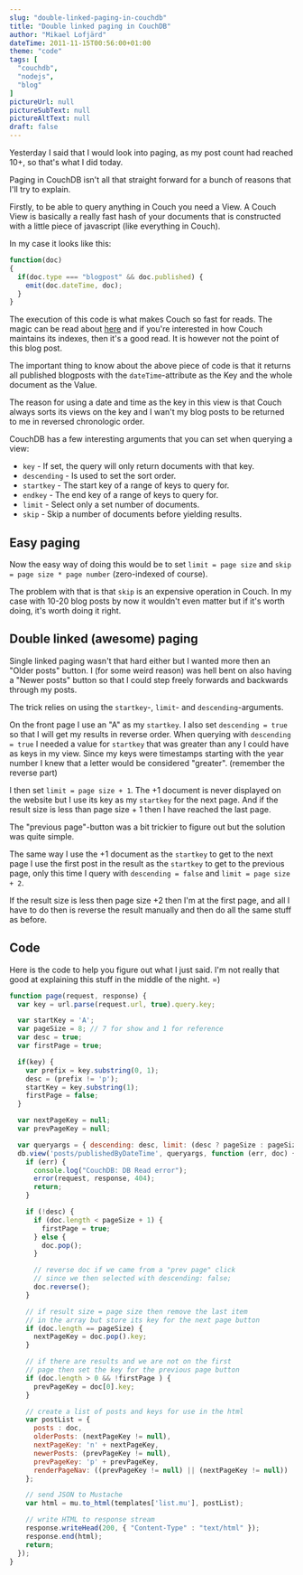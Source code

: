 ```yaml
---
slug: "double-linked-paging-in-couchdb"
title: "Double linked paging in CouchDB"
author: "Mikael Lofjärd"
dateTime: 2011-11-15T00:56:00+01:00
theme: "code"
tags: [
  "couchdb",
  "nodejs",
  "blog"
]
pictureUrl: null
pictureSubText: null
pictureAltText: null
draft: false
---
```

Yesterday I said that I would look into paging, as my post count had reached 10+, so that's what I did today.

Paging in CouchDB isn't all that straight forward for a bunch of reasons that I'll try to explain.

Firstly, to be able to query anything in Couch you need a View. A Couch View is basically a really fast hash of your documents that is constructed with a little piece of javascript (like everything in Couch).

In my case it looks like this:

````js
function(doc)
{
  if(doc.type === "blogpost" && doc.published) {
    emit(doc.dateTime, doc);
  }
}
````

The execution of this code is what makes Couch so fast for reads. The magic can be read about [here](http://couchdb.apache.org/docs/overview.html) and if you're interested in how Couch maintains its indexes, then it's a good read. It is however not the point of this blog post.

The important thing to know about the above piece of code is that it returns all published blogposts with the `dateTime`-attribute as the Key and the whole document as the Value.

The reason for using a date and time as the key in this view is that Couch always sorts its views on the key and I wan't my blog posts to be returned to me in reversed chronologic order.

CouchDB has a few interesting arguments that you can set when querying a view:

* `key` - If set, the query will only return documents with that key.
* `descending` - Is used to set the sort order.
* `startkey` - The start key of a range of keys to query for.
* `endkey` - The end key of a range of keys to query for.
* `limit` - Select only a set number of documents.
* `skip` - Skip a number of documents before yielding results.

## Easy paging

Now the easy way of doing this would be to set `limit = page size` and `skip = page size * page number` (zero-indexed of course).

The problem with that is that `skip` is an expensive operation in Couch. In my case with 10-20 blog posts by now it wouldn't even matter but if it's worth doing, it's worth doing it right.

## Double linked (awesome) paging

Single linked paging wasn't that hard either but I wanted more then an "Older posts" button. I (for some weird reason) was hell bent on also having a "Newer posts" button so that I could step freely forwards and backwards through my posts.

The trick relies on using the `startkey`-, `limit`- and `descending`-arguments.

On the front page I use an "A" as my `startkey`. I also set `descending = true` so that I will get my results in reverse order. When querying with `descending = true` I needed a value for `startkey` that was greater than any I could have as keys in my view. Since my keys were timestamps starting with the year number I knew that a letter would be considered "greater". (remember the reverse part)

I then set `limit = page size + 1`. The +1 document is never displayed on the website but I use its key as my `startkey` for the next page. And if the result size is less than page size + 1 then I have reached the last page.

The "previous page"-button was a bit trickier to figure out but the solution was quite simple.

The same way I use the +1 document as the `startkey` to get to the next page I use the first post in the result as the `startkey` to get to the previous page, only this time I query with `descending = false` and `limit = page size + 2`.

If the result size is less then page size +2 then I'm at the first page, and all I have to do then is reverse the result manually and then do all the same stuff as before.

## Code

Here is the code to help you figure out what I just said. I'm not really that good at explaining this stuff in the middle of the night. =)

````js
function page(request, response) {
  var key = url.parse(request.url, true).query.key;

  var startKey = 'A';
  var pageSize = 8; // 7 for show and 1 for reference
  var desc = true;
  var firstPage = true;

  if(key) {
    var prefix = key.substring(0, 1);
    desc = (prefix != 'p');
    startKey = key.substring(1);
    firstPage = false;
  }

  var nextPageKey = null;
  var prevPageKey = null;

  var queryargs = { descending: desc, limit: (desc ? pageSize : pageSize + 1), startkey: startKey};
  db.view('posts/publishedByDateTime', queryargs, function (err, doc) {
    if (err) {
      console.log("CouchDB: DB Read error");
      error(request, response, 404);
      return;
    }

    if (!desc) {
      if (doc.length < pageSize + 1) {
        firstPage = true;
      } else {
        doc.pop();
      }

      // reverse doc if we came from a "prev page" click
      // since we then selected with descending: false;
      doc.reverse();
    }

    // if result size = page size then remove the last item
    // in the array but store its key for the next page button
    if (doc.length == pageSize) {
      nextPageKey = doc.pop().key;
    }

    // if there are results and we are not on the first
    // page then set the key for the previous page button
    if (doc.length > 0 && !firstPage ) {
      prevPageKey = doc[0].key;
    }

    // create a list of posts and keys for use in the html
    var postList = {
      posts : doc,
      olderPosts: (nextPageKey != null),
      nextPageKey: 'n' + nextPageKey,
      newerPosts: (prevPageKey != null),
      prevPageKey: 'p' + prevPageKey,
      renderPageNav: ((prevPageKey != null) || (nextPageKey != null))
    };

    // send JSON to Mustache
    var html = mu.to_html(templates['list.mu'], postList);

    // write HTML to response stream
    response.writeHead(200, { "Content-Type" : "text/html" });
    response.end(html);
    return;
  });
}
````
